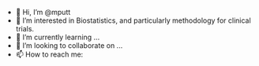 - 👋 Hi, I’m @mputt
- 👀 I’m interested in Biostatistics, and particularly methodology for clinical trials. 
- 🌱 I’m currently learning ...
- 💞️ I’m looking to collaborate on ...
- 📫 How to reach me: 

<!---
mputt/mputt is a ✨ special ✨ repository because its `README.md` (this file) appears on your GitHub profile.
You can click the Preview link to take a look at your changes.
--->
